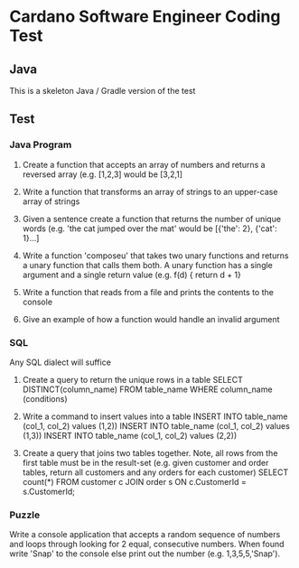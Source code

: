 # Cardano Software Engineer Coding Test
## Java
This is a skeleton Java / Gradle version of the test
## Test
### Java Program
1. Create a function that accepts an array of numbers and returns a reversed array (e.g. [1,2,3] would be [3,2,1]

2.	Write a function that transforms an array of strings to an upper-case array of strings

3.	Given a sentence create a function that returns the number of unique words (e.g. 'the cat jumped over the mat' would be [{'the': 2}, {'cat': 1}…]

4.	Write a function 'composeu' that takes two unary functions and returns a unary function that calls them both. A unary function has a single argument and a single return value (e.g. f(d) { return d + 1}

5.	Write a function that reads from a file and prints the contents to the console

6.	Give an example of how a function would handle an invalid argument 
### SQL
Any SQL dialect will suffice

1.	Create a query to return the unique rows in a table
SELECT DISTINCT(column_name) FROM table_name WHERE column_name (conditions)

2.	Write a command to insert values into a table
INSERT INTO table_name (col_1, col_2) values (1,2))
INSERT INTO table_name (col_1, col_2) values (1,3))
INSERT INTO table_name (col_1, col_2) values (2,2))

3.	Create a query that joins two tables together. Note, all rows from the first table must be in the result-set (e.g. given customer and order tables, return all customers and any orders for each customer)
SELECT count(*) FROM customer c JOIN order s ON c.CustomerId = s.CustomerId;

### Puzzle
Write a console application that accepts a random sequence of numbers and loops through looking for 2 equal, consecutive numbers. When found write 'Snap' to the console else print out the number (e.g. 1,3,5,5,'Snap').

